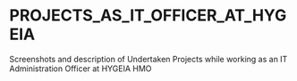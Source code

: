 # PROJECTS_AS_IT_OFFICER_AT_HYGEIA
Screenshots and description of  Undertaken Projects while working as an IT Administration Officer at HYGEIA HMO 
